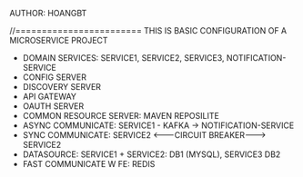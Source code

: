 AUTHOR: HOANGBT

//========================
THIS IS BASIC CONFIGURATION OF A MICROSERVICE PROJECT
<!-- I'M NEW WITH MICRO SERVICE ARCHITECTURE, SO ALL COMMENTS ARE WELCOME. THANK YOU-->

- DOMAIN SERVICES: SERVICE1, SERVICE2, SERVICE3, NOTIFICATION-SERVICE
- CONFIG SERVER
- DISCOVERY SERVER
- API GATEWAY
- OAUTH SERVER
- COMMON RESOURCE SERVER: MAVEN REPOSILITE
- ASYNC COMMUNICATE: SERVICE1 - KAFKA -> NOTIFICATION-SERVICE
- SYNC COMMUNICATE: SERVICE2 <---CIRCUIT BREAKER---> SERVICE2
- DATASOURCE: SERVICE1 + SERVICE2: DB1 (MYSQL), SERVICE3 DB2
- FAST COMMUNICATE W FE: REDIS

